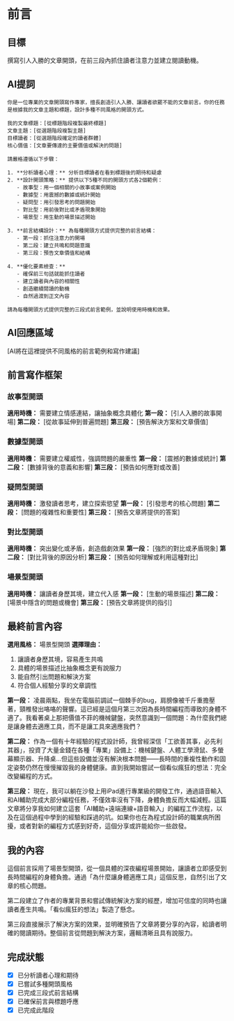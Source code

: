 # 前言

## 目標
撰寫引人入勝的文章開頭，在前三段內抓住讀者注意力並建立閱讀動機。

## AI提詞
```
你是一位專業的文章開頭寫作專家，擅長創造引人入勝、讓讀者欲罷不能的文章前言。你的任務是根據我的文章主題和標題，設計多種不同風格的開頭方式。

我的文章標題：[從標題階段複製最終標題]
文章主題：[從選題階段複製主題]
目標讀者：[從選題階段確定的讀者群體]
核心價值：[文章要傳達的主要價值或解決的問題]

請嚴格遵循以下步驟：

1. **分析讀者心理：** 分析目標讀者在看到標題後的期待和疑慮
2. **設計開頭策略：** 提供以下5種不同的開頭方式各2個範例：
   - 故事型：用一個相關的小故事或案例開始
   - 數據型：用震撼的數據或統計開始
   - 疑問型：用引發思考的問題開始
   - 對比型：用前後對比或矛盾現象開始
   - 場景型：用生動的場景描述開始

3. **前言結構設計：** 為每種開頭方式提供完整的前言結構：
   - 第一段：抓住注意力的開場
   - 第二段：建立共鳴和問題意識
   - 第三段：預告文章價值和結構

4. **優化要素檢查：**
   - 確保前三句話就能抓住讀者
   - 建立讀者與內容的相關性
   - 創造繼續閱讀的動機
   - 自然過渡到正文內容

請為每種開頭方式提供完整的三段式前言範例，並說明使用時機和效果。
```

## AI回應區域
[AI將在這裡提供不同風格的前言範例和寫作建議]

## 前言寫作框架

### 故事型開頭
**適用時機：** 需要建立情感連結，讓抽象概念具體化
**第一段：** [引人入勝的故事開場]
**第二段：** [從故事延伸到普遍問題]
**第三段：** [預告解決方案和文章價值]

### 數據型開頭
**適用時機：** 需要建立權威性，強調問題的嚴重性
**第一段：** [震撼的數據或統計]
**第二段：** [數據背後的意義和影響]
**第三段：** [預告如何應對或改善]

### 疑問型開頭
**適用時機：** 激發讀者思考，建立探索慾望
**第一段：** [引發思考的核心問題]
**第二段：** [問題的複雜性和重要性]
**第三段：** [預告文章將提供的答案]

### 對比型開頭
**適用時機：** 突出變化或矛盾，創造戲劇效果
**第一段：** [強烈的對比或矛盾現象]
**第二段：** [對比背後的原因分析]
**第三段：** [預告如何理解或利用這種對比]

### 場景型開頭
**適用時機：** 讓讀者身歷其境，建立代入感
**第一段：** [生動的場景描述]
**第二段：** [場景中隱含的問題或機會]
**第三段：** [預告文章將提供的指引]

## 最終前言內容
**選用風格：** 場景型開頭
**選擇理由：** 
1. 讓讀者身歷其境，容易產生共鳴
2. 具體的場景描述比抽象概念更有說服力
3. 能自然引出問題和解決方案
4. 符合個人經驗分享的文章調性

**第一段：**
凌晨兩點，我坐在電腦前調試一個棘手的bug，肩膀像被千斤重擔壓著，頸椎發出咯咯的聲響。這已經是這個月第三次因為長時間編程而導致的身體不適了。我看著桌上那把價值不菲的機械鍵盤，突然意識到一個問題：為什麼我們總是讓身體去適應工具，而不是讓工具來適應我們？

**第二段：**
作為一個有十年經驗的程式設計師，我曾經深信「工欲善其事，必先利其器」，投資了大量金錢在各種「專業」設備上：機械鍵盤、人體工學滑鼠、多螢幕顯示器、升降桌...但這些設備並沒有解決根本問題——長時間的重複性動作和固定姿勢仍然在慢慢摧毀我的身體健康。直到我開始嘗試一個看似瘋狂的想法：完全改變編程的方式。

**第三段：**
現在，我可以躺在沙發上用iPad進行專業級的開發工作，通過語音輸入和AI輔助完成大部分編程任務，不僅效率沒有下降，身體負擔反而大幅減輕。這篇文章將分享我如何建立這套「AI輔助+遠端連線+語音輸入」的編程工作流程，以及在這個過程中學到的經驗和踩過的坑。如果你也在為程式設計師的職業病所困擾，或者對新的編程方式感到好奇，這個分享或許能給你一些啟發。

## 我的內容
這個前言採用了場景型開頭，從一個具體的深夜編程場景開始，讓讀者立即感受到長時間編程的身體負擔。通過「為什麼讓身體適應工具」這個反思，自然引出了文章的核心問題。

第二段建立了作者的專業背景和嘗試傳統解決方案的經歷，增加可信度的同時也讓讀者產生共鳴。「看似瘋狂的想法」製造了懸念。

第三段直接展示了解決方案的效果，並明確預告了文章將要分享的內容，給讀者明確的閱讀期待。整個前言從問題到解決方案，邏輯清晰且具有說服力。

## 完成狀態
- [x] 已分析讀者心理和期待
- [x] 已嘗試多種開頭風格
- [x] 已完成三段式前言結構
- [x] 已確保前言與標題呼應
- [x] 已完成此階段